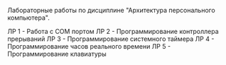 Лабораторные работы по дисциплине "Архитектура персонального компьютера".

ЛР 1 - Работа с COM портом
ЛР 2 - Программирование контроллера прерываний
ЛР 3 - Программирование системного таймера
ЛР 4 - Программирование часов реального времени
ЛР 5 - Программирование клавиатуры